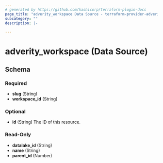 ```yaml
---
# generated by https://github.com/hashicorp/terraform-plugin-docs
page_title: "adverity_workspace Data Source - terraform-provider-adverity"
subcategory: ""
description: |-
  
---
```


# adverity_workspace (Data Source)





<!-- schema generated by tfplugindocs -->
## Schema

### Required

- **slug** (String)
- **workspace_id** (String)

### Optional

- **id** (String) The ID of this resource.

### Read-Only

- **datalake_id** (String)
- **name** (String)
- **parent_id** (Number)


